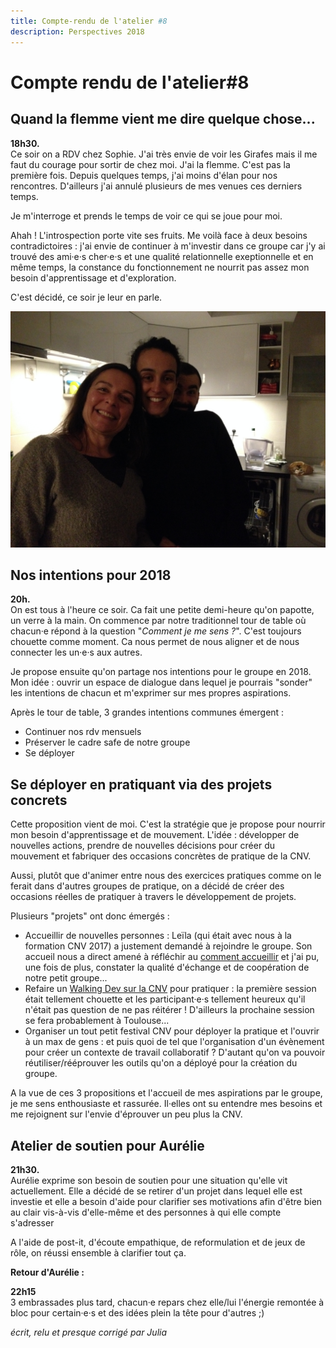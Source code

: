 ```yaml
---
title: Compte-rendu de l'atelier #8
description: Perspectives 2018
---
```


# Compte rendu de l'atelier#8

## Quand la flemme vient me dire quelque chose...

**18h30.**  
Ce soir on a RDV chez Sophie. J'ai très envie de voir les Girafes mais il me faut du courage pour sortir de chez moi. J'ai la flemme. C'est pas la première fois. Depuis quelques temps, j'ai moins d'élan pour nos rencontres. D'ailleurs j'ai annulé plusieurs de mes venues ces derniers temps.  

Je m'interroge et prends le temps de voir ce qui se joue pour moi.  

Ahah ! L'introspection porte vite ses fruits. Me voilà face à deux besoins contradictoires : j'ai envie de continuer à m'investir dans ce groupe car j'y ai trouvé des ami·e·s cher·e·s et une qualité relationnelle exeptionnelle et en même temps, la constance du fonctionnement ne nourrit pas assez mon besoin d'apprentissage et d'exploration. 

C'est décidé, ce soir je leur en parle. 

![Sophie, Aurélie et Jérôme](https://github.com/cnvpoilsauxpieds/documentation/blob/master/media/atelier-8/sophie-aurelie-jerome.jpg)

## Nos intentions pour 2018

**20h.**  
On est tous à l'heure ce soir. Ca fait une petite demi-heure qu'on papotte, un verre à la main. On commence par notre traditionnel tour de table où chacun·e répond à la question "*Comment je me sens ?*". C'est toujours chouette comme moment. Ca nous permet de nous aligner et de nous connecter les un·e·s aux autres.  

Je propose ensuite qu'on partage nos intentions pour le groupe en 2018. Mon idée : ouvrir un espace de dialogue dans lequel je pourrais "sonder" les intentions de chacun et m'exprimer sur mes propres aspirations.

Après le tour de table, 3 grandes intentions communes émergent : 
- Continuer nos rdv mensuels
- Préserver le cadre safe de notre groupe 
- Se déployer

## Se déployer en pratiquant via des projets concrets
Cette proposition vient de moi. C'est la stratégie que je propose pour nourrir mon besoin d'apprentissage et de mouvement. L'idée : développer de nouvelles actions, prendre de nouvelles décisions pour créer du mouvement et fabriquer des occasions concrètes de pratique de la CNV. 

Aussi, plutôt que d'animer entre nous des exercices pratiques comme on le ferait dans d'autres groupes de pratique, on a décidé de créer des occasions réelles de pratiquer à travers le développement de projets. 

Plusieurs "projets" ont donc émergés : 
- Accueillir de nouvelles personnes : Leïla (qui était avec nous à la formation CNV 2017) a justement demandé à rejoindre le groupe. Son accueil nous a direct amené à réfléchir au [comment accueillir]() et j'ai pu, une fois de plus, constater la qualité d'échange et de coopération de notre petit groupe...
- Refaire un [Walking Dev sur la CNV](http://walkingdev.fr/#walkingdev/cnv/blob/master/v-34/faq.md) pour pratiquer : la première session était tellement chouette et les participant·e·s tellement heureux qu'il n'était pas question de ne pas réitérer ! D'ailleurs la prochaine session se fera probablement à Toulouse...
- Organiser un tout petit festival CNV pour déployer la pratique et l'ouvrir à un max de gens : et puis quoi de tel que l'organisation d'un évènement pour créer un contexte de travail collaboratif ? D'autant qu'on va pouvoir réutiliser/rééprouver les outils qu'on a déployé pour la création du groupe. 

A la vue de ces 3 propositions et l'accueil de mes aspirations par le groupe, je me sens enthousiaste et rassurée. Il·elles ont su entendre mes besoins et me rejoignent sur l'envie d'éprouver un peu plus la CNV.

## Atelier de soutien pour Aurélie
**21h30.**  
Aurélie exprime son besoin de soutien pour une situation qu'elle vit actuellement. Elle a décidé de se retirer d'un projet dans lequel elle est investie et elle a besoin d'aide pour clarifier ses motivations afin d'être bien au clair vis-à-vis d'elle-même et des personnes à qui elle compte s'adresser

A l'aide de post-it, d'écoute empathique, de reformulation et de jeux de rôle, on réussi ensemble à clarifier tout ça. 

**Retour d'Aurélie :** 

**22h15**  
3 embrassades plus tard, chacun·e repars chez elle/lui l'énergie remontée à bloc pour certain·e·s et des idées plein la tête pour d'autres ;)

*écrit, relu et presque corrigé par Julia*






